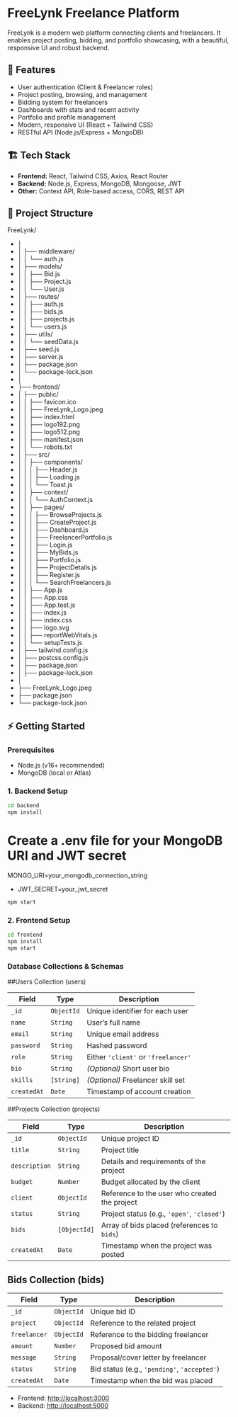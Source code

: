 # FreeLynk Freelance Platform

FreeLynk is a modern web platform connecting clients and freelancers. It enables project posting, bidding, and portfolio showcasing, with a beautiful, responsive UI and robust backend.

## 🚀 Features

- User authentication (Client & Freelancer roles)
- Project posting, browsing, and management
- Bidding system for freelancers
- Dashboards with stats and recent activity
- Portfolio and profile management
- Modern, responsive UI (React + Tailwind CSS)
- RESTful API (Node.js/Express + MongoDB)

## 🏗️ Tech Stack

- **Frontend:** React, Tailwind CSS, Axios, React Router
- **Backend:** Node.js, Express, MongoDB, Mongoose, JWT
- **Other:** Context API, Role-based access, CORS, REST API

## 📁 Project Structure


FreeLynk/
- │
- │   ├── middleware/
- │   │   └── auth.js
- │   ├── models/
- │   │   ├── Bid.js
- │   │   ├── Project.js
- │   │   └── User.js
- │   ├── routes/
- │   │   ├── auth.js
- │   │   ├── bids.js
- │   │   ├── projects.js
- │   │   └── users.js
- │   ├── utils/
- │   │   └── seedData.js
- │   ├── seed.js
- │   ├── server.js
- │   ├── package.json
- │   └── package-lock.json
- │
- ├── frontend/
- │   ├── public/
- │   │   ├── favicon.ico
- │   │   ├── FreeLynk_Logo.jpeg
- │   │   ├── index.html
- │   │   ├── logo192.png
- │   │   ├── logo512.png
- │   │   ├── manifest.json
- │   │   └── robots.txt
- │   ├── src/
- │   │   ├── components/
- │   │   │   ├── Header.js
- │   │   │   ├── Loading.js
- │   │   │   └── Toast.js
- │   │   ├── context/
- │   │   │   └── AuthContext.js
- │   │   ├── pages/
- │   │   │   ├── BrowseProjects.js
- │   │   │   ├── CreateProject.js
- │   │   │   ├── Dashboard.js
- │   │   │   ├── FreelancerPortfolio.js
- │   │   │   ├── Login.js
- │   │   │   ├── MyBids.js
- │   │   │   ├── Portfolio.js
- │   │   │   ├── ProjectDetails.js
- │   │   │   ├── Register.js
- │   │   │   └── SearchFreelancers.js
- │   │   ├── App.js
- │   │   ├── App.css
- │   │   ├── App.test.js
- │   │   ├── index.js
- │   │   ├── index.css
- │   │   ├── logo.svg
- │   │   ├── reportWebVitals.js
- │   │   └── setupTests.js
- │   ├── tailwind.config.js
- │   ├── postcss.config.js
- │   ├── package.json
- │   ├── package-lock.json
- │
- ├── FreeLynk_Logo.jpeg
- ├── package.json
- └── package-lock.json

## ⚡ Getting Started

### Prerequisites

- Node.js (v16+ recommended)
- MongoDB (local or Atlas)


### 1. Backend Setup

```bash
cd backend
npm install
```

# Create a .env file for your MongoDB URI and JWT secret
MONGO_URI=your_mongodb_connection_string
- JWT_SECRET=your_jwt_secret
```bash
npm start
```

### 2. Frontend Setup

```bash
cd frontend
npm install
npm start
```

### Database Collections & Schemas

##Users Collection (users)

| Field       | Type       | Description                         |
| ----------- | ---------- | ----------------------------------- |
| `_id`       | `ObjectId` | Unique identifier for each user     |
| `name`      | `String`   | User’s full name                    |
| `email`     | `String`   | Unique email address                |
| `password`  | `String`   | Hashed password                     |
| `role`      | `String`   | Either `'client'` or `'freelancer'` |
| `bio`       | `String`   | *(Optional)* Short user bio         |
| `skills`    | `[String]` | *(Optional)* Freelancer skill set   |
| `createdAt` | `Date`     | Timestamp of account creation       |


##Projects Collection (projects)

| Field         | Type         | Description                                   |
| ------------- | ------------ | --------------------------------------------- |
| `_id`         | `ObjectId`   | Unique project ID                             |
| `title`       | `String`     | Project title                                 |
| `description` | `String`     | Details and requirements of the project       |
| `budget`      | `Number`     | Budget allocated by the client                |
| `client`      | `ObjectId`   | Reference to the user who created the project |
| `status`      | `String`     | Project status (e.g., `'open'`, `'closed'`)   |
| `bids`        | `[ObjectId]` | Array of bids placed (references to `bids`)   |
| `createdAt`   | `Date`       | Timestamp when the project was posted         |


## Bids Collection (bids)

| Field        | Type       | Description                                  |
| ------------ | ---------- | -------------------------------------------- |
| `_id`        | `ObjectId` | Unique bid ID                                |
| `project`    | `ObjectId` | Reference to the related project             |
| `freelancer` | `ObjectId` | Reference to the bidding freelancer          |
| `amount`     | `Number`   | Proposed bid amount                          |
| `message`    | `String`   | Proposal/cover letter by freelancer          |
| `status`     | `String`   | Bid status (e.g., `'pending'`, `'accepted'`) |
| `createdAt`  | `Date`     | Timestamp when the bid was placed            |




- Frontend: [http://localhost:3000](http://localhost:3000)
- Backend: [http://localhost:5000](http://localhost:5000)

